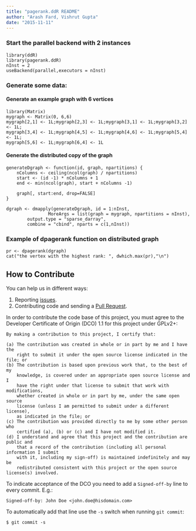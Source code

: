 ```yaml
---
title: "pagerank.ddR README"
author: "Arash Fard, Vishrut Gupta"
date: "2015-11-11"
---
```



### Start the parallel backend with 2 instances
```
library(ddR)
library(pagerank.ddR)
nInst = 2
useBackend(parallel,executors = nInst)
```



### Generate some data:
#### Generate an example graph with 6 vertices
```
library(Matrix)
mygraph <- Matrix(0, 6,6)
mygraph[2,1] <- 1L;mygraph[2,3] <- 1L;mygraph[3,1] <- 1L;mygraph[3,2] <- 1L;
mygraph[3,4] <- 1L;mygraph[4,5] <- 1L;mygraph[4,6] <- 1L;mygraph[5,4] <- 1L; 
mygraph[5,6] <- 1L;mygraph[6,4] <- 1L
```

#### Generate the distributed copy of the graph
```
generateDgraph <- function(id, graph, npartitions) {
	nColumns <- ceiling(ncol(graph) / npartitions)
    start <- (id -1) * nColumns + 1
    end <- min(ncol(graph), start + nColumns -1)

    graph[, start:end, drop=FALSE]
}

dgraph <- dmapply(generateDgraph, id = 1:nInst,
                MoreArgs = list(graph = mygraph, npartitions = nInst),
		output.type = "sparse_darray", 
		combine = "cbind", nparts = c(1,nInst))
```


### Example of dpagerank function on distributed graph
```
pr <- dpagerank(dgraph)
cat("the vertex with the highest rank: ", dwhich.max(pr),"\n")
```




## How to Contribute

You can help us in different ways:

1. Reporting [issues](https://github.com/vertica/ddR/issues).
2. Contributing code and sending a [Pull Request](https://github.com/vertica/ddR/pulls).

In order to contribute the code base of this project, you must agree to the Developer Certificate of Origin (DCO) 1.1 for this project under GPLv2+:

    By making a contribution to this project, I certify that:
    
    (a) The contribution was created in whole or in part by me and I have the 
        right to submit it under the open source license indicated in the file; or
    (b) The contribution is based upon previous work that, to the best of my 
        knowledge, is covered under an appropriate open source license and I 
        have the right under that license to submit that work with modifications, 
        whether created in whole or in part by me, under the same open source 
        license (unless I am permitted to submit under a different license), 
        as indicated in the file; or
    (c) The contribution was provided directly to me by some other person who 
        certified (a), (b) or (c) and I have not modified it.
    (d) I understand and agree that this project and the contribution are public and
        that a record of the contribution (including all personal information I submit 
        with it, including my sign-off) is maintained indefinitely and may be 
        redistributed consistent with this project or the open source license(s) involved.

To indicate acceptance of the DCO you need to add a `Signed-off-by` line to every commit. E.g.:

    Signed-off-by: John Doe <john.doe@hisdomain.com>

To automatically add that line use the `-s` switch when running `git commit`:

    $ git commit -s
